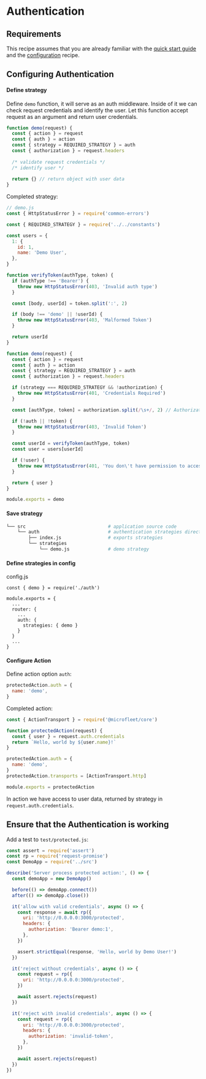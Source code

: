 # Authentication

## Requirements

This recipe assumes that you are already familiar with the [quick start guide](quick-start.md) and the [configuration](configuration.md) recipe.

## Configuring Authentication

#### Define strategy

Define `demo` function, it will serve as an auth middleware. Inside of it we can check request credentials and identify the user. Let this function accept request as an argument and return user credentials.

```js
function demo(request) {
  const { action } = request
  const { auth } = action
  const { strategy = REQUIRED_STRATEGY } = auth
  const { authorization } = request.headers
  
  /* validate request credentials */
  /* identify user */
  
  return {} // return object with user data
}
```

Completed strategy:
```js
// demo.js
const { HttpStatusError } = require('common-errors')

const { REQUIRED_STRATEGY } = require('../../constants')

const users = {
  1: {
    id: 1,
    name: 'Demo User',
  },
}

function verifyToken(authType, token) {
  if (authType !== 'Bearer') {
    throw new HttpStatusError(403, 'Invalid auth type')
  }

  const [body, userId] = token.split(':', 2)

  if (body !== 'demo' || !userId) {
    throw new HttpStatusError(403, 'Malformed Token')
  }

  return userId
}

function demo(request) {
  const { action } = request
  const { auth } = action
  const { strategy = REQUIRED_STRATEGY } = auth
  const { authorization } = request.headers

  if (strategy === REQUIRED_STRATEGY && !authorization) {
    throw new HttpStatusError(401, 'Credentials Required')
  }

  const [authType, token] = authorization.split(/\s+/, 2) // Authorization: Bearer [token]

  if (!auth || !token) {
    throw new HttpStatusError(403, 'Invalid Token')
  }

  const userId = verifyToken(authType, token)
  const user = users[userId]

  if (!user) {
    throw new HttpStatusError(401, 'You don\'t have permission to access')
  }

  return { user }
}

module.exports = demo
```

#### Save strategy

```sh
└── src                              # application source code
    └── auth                         # authentication strategies directory
        ├── index.js                 # exports strategies
        └── strategies
            └── demo.js              # demo strategy
```



#### Define strategies in config

config.js
```
const { demo } = require('./auth')

module.exports = {
  ...
  router: {
    ...
    auth: {
      strategies: { demo }
    }
  }
  ...
}

```

#### Configure Action

Define action option `auth`: 
```js
protectedAction.auth = {
  name: 'demo',
}
```

Completed action:
```js
const { ActionTransport } = require('@microfleet/core')

function protectedAction(request) {
  const { user } = request.auth.credentials
  return `Hello, world by ${user.name}!`
}

protectedAction.auth = {
  name: 'demo',
}
protectedAction.transports = [ActionTransport.http]

module.exports = protectedAction
```

In action we have access to user data, returned by strategy in `request.auth.credentials`.

## Ensure that the Authentication is working

Add a test to `test/protected.js`:
```js
const assert = require('assert')
const rp = require('request-promise')
const DemoApp = require('../src')

describe('Server process protected action:', () => {
  const demoApp = new DemoApp()

  before(() => demoApp.connect())
  after(() => demoApp.close())

  it('allow with valid credentials', async () => {
    const response = await rp({
      uri: 'http://0.0.0.0:3000/protected',
      headers: {
        authorization: 'Bearer demo:1',
      },
    })

    assert.strictEqual(response, 'Hello, world by Demo User!')
  })

  it('reject without credentials', async () => {
    const request = rp({
      uri: 'http://0.0.0.0:3000/protected',
    })

    await assert.rejects(request)
  })

  it('reject with invalid credentials', async () => {
    const request = rp({
      uri: 'http://0.0.0.0:3000/protected',
      headers: {
        authorization: 'invalid-token',
      },
    })

    await assert.rejects(request)
  })
})
```
